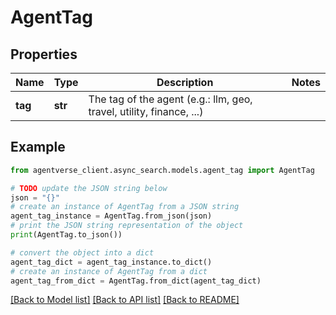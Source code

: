 # AgentTag


## Properties

Name | Type | Description | Notes
------------ | ------------- | ------------- | -------------
**tag** | **str** | The tag of the agent (e.g.: llm, geo, travel, utility, finance, ...) | 

## Example

```python
from agentverse_client.async_search.models.agent_tag import AgentTag

# TODO update the JSON string below
json = "{}"
# create an instance of AgentTag from a JSON string
agent_tag_instance = AgentTag.from_json(json)
# print the JSON string representation of the object
print(AgentTag.to_json())

# convert the object into a dict
agent_tag_dict = agent_tag_instance.to_dict()
# create an instance of AgentTag from a dict
agent_tag_from_dict = AgentTag.from_dict(agent_tag_dict)
```
[[Back to Model list]](../README.md#documentation-for-models) [[Back to API list]](../README.md#documentation-for-api-endpoints) [[Back to README]](../README.md)


